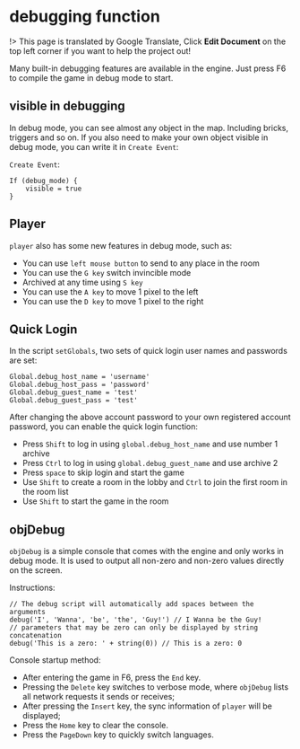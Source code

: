 # debugging function

!> This page is translated by Google Translate, Click **Edit Document** on the top left corner if you want to help the project out!

Many built-in debugging features are available in the engine. Just press F6 to compile the game in debug mode to start.

## visible in debugging

In debug mode, you can see almost any object in the map. Including bricks, triggers and so on. If you also need to make your own object visible in debug mode, you can write it in `Create Event`:

`Create Event`:

```gml
If (debug_mode) {
    visible = true
}
```

## Player

`player` also has some new features in debug mode, such as:

- You can use `left mouse button` to send to any place in the room
- You can use the `G key` switch invincible mode
- Archived at any time using `S key`
- You can use the `A key` to move 1 pixel to the left
- You can use the `D key` to move 1 pixel to the right

## Quick Login

In the script `setGlobals`, two sets of quick login user names and passwords are set:

```gml
Global.debug_host_name = 'username'
Global.debug_host_pass = 'password'
Global.debug_guest_name = 'test'
Global.debug_guest_pass = 'test'
```

After changing the above account password to your own registered account password, you can enable the quick login function:

- Press `Shift` to log in using `global.debug_host_name` and use number 1 archive
- Press `Ctrl` to log in using `global.debug_guest_name` and use archive 2
- Press `space` to skip login and start the game
- Use `Shift` to create a room in the lobby and `Ctrl` to join the first room in the room list
- Use `Shift` to start the game in the room

## objDebug

`objDebug` is a simple console that comes with the engine and only works in debug mode. It is used to output all non-zero and non-zero values ​​directly on the screen.

Instructions:

```gml
// The debug script will automatically add spaces between the arguments
debug('I', 'Wanna', 'be', 'the', 'Guy!') // I Wanna be the Guy!
// parameters that may be zero can only be displayed by string concatenation
debug('This is a zero: ' + string(0)) // This is a zero: 0
```

Console startup method:

- After entering the game in F6, press the `End` key.
- Pressing the `Delete` key switches to verbose mode, where `objDebug` lists all network requests it sends or receives;
- After pressing the `Insert` key, the sync information of `player` will be displayed;
- Press the `Home` key to clear the console.
- Press the `PageDown` key to quickly switch languages.
